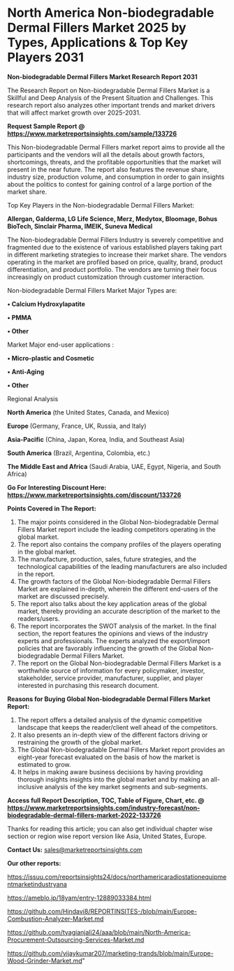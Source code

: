 # North America Non-biodegradable Dermal Fillers Market 2025 by Types, Applications & Top Key Players 2031

<strong>Non-biodegradable Dermal Fillers Market Research Report 2031</strong>

The Research Report on Non-biodegradable Dermal Fillers Market is a Skillful and Deep Analysis of the Present Situation and Challenges. This research report also analyzes other important trends and market drivers that will affect market growth over 2025-2031.

<strong>Request Sample Report @ <a href=https://www.marketreportsinsights.com/sample/133726>https://www.marketreportsinsights.com/sample/133726</a></strong>

This Non-biodegradable Dermal Fillers market report aims to provide all the participants and the vendors will all the details about growth factors, shortcomings, threats, and the profitable opportunities that the market will present in the near future. The report also features the revenue share, industry size, production volume, and consumption in order to gain insights about the politics to contest for gaining control of a large portion of the market share.

Top Key Players in the Non-biodegradable Dermal Fillers Market:

<strong>Allergan, Galderma, LG Life Science, Merz, Medytox, Bloomage, Bohus BioTech, Sinclair Pharma, IMEIK, Suneva Medical</strong>

The Non-biodegradable Dermal Fillers Industry is severely competitive and fragmented due to the existence of various established players taking part in different marketing strategies to increase their market share. The vendors operating in the market are profiled based on price, quality, brand, product differentiation, and product portfolio. The vendors are turning their focus increasingly on product customization through customer interaction.

Non-biodegradable Dermal Fillers Market Major Types are:

<strong>• Calcium Hydroxylapatite

• PMMA

• Other</strong>

Market Major end-user applications :

<strong>• Micro-plastic and Cosmetic

• Anti-Aging

• Other</strong>

Regional Analysis

</u><strong><b>North America</b></strong> (the United States, Canada, and Mexico)

<strong><b>Europe </b></strong>(Germany, France, UK, Russia, and Italy)

<strong><b>Asia-Pacific</b></strong> (China, Japan, Korea, India, and Southeast Asia)

<strong><b>South America</b></strong> (Brazil, Argentina, Colombia, etc.)

<strong><b>The Middle East and Africa</b></strong> (Saudi Arabia, UAE, Egypt, Nigeria, and South Africa)

<strong>Go For Interesting Discount Here: <a href=https://www.marketreportsinsights.com/discount/133726>https://www.marketreportsinsights.com/discount/133726</a></strong>

<strong>Points Covered in The Report:</strong>
<ol>
  <li>The major points considered in the Global Non-biodegradable Dermal Fillers Market report include the leading competitors operating in the global market.</li>
  <li>The report also contains the company profiles of the players operating in the global market.</li>
  <li>The manufacture, production, sales, future strategies, and the technological capabilities of the leading manufacturers are also included in the report.</li>
  <li>The growth factors of the Global Non-biodegradable Dermal Fillers Market are explained in-depth, wherein the different end-users of the market are discussed precisely.</li>
  <li>The report also talks about the key application areas of the global market, thereby providing an accurate description of the market to the readers/users.</li>
  <li>The report incorporates the SWOT analysis of the market. In the final section, the report features the opinions and views of the industry experts and professionals. The experts analyzed the export/import policies that are favorably influencing the growth of the Global Non-biodegradable Dermal Fillers Market.</li>
  <li>The report on the Global Non-biodegradable Dermal Fillers Market is a worthwhile source of information for every policymaker, investor, stakeholder, service provider, manufacturer, supplier, and player interested in purchasing this research document.</li>
</ol>
<strong>Reasons for Buying Global Non-biodegradable Dermal Fillers Market Report:</strong>

<ol>
  <li>The report offers a detailed analysis of the dynamic competitive landscape that keeps the reader/client well ahead of the competitors.</li>
  <li>It also presents an in-depth view of the different factors driving or restraining the growth of the global market.</li>
  <li>The Global Non-biodegradable Dermal Fillers Market report provides an eight-year forecast evaluated on the basis of how the market is estimated to grow.</li>
  <li>It helps in making aware business decisions by having providing thorough insights insights into the global market and by making an all-inclusive analysis of the key market segments and sub-segments.</li>
</ol>
<strong>Access full Report Description, TOC, Table of Figure, Chart, etc. @ <a href=https://www.marketreportsinsights.com/industry-forecast/non-biodegradable-dermal-fillers-market-2022-133726>https://www.marketreportsinsights.com/industry-forecast/non-biodegradable-dermal-fillers-market-2022-133726</a></strong>


Thanks for reading this article; you can also get individual chapter wise section or region wise report version like Asia, United States, Europe.

<strong>Contact Us:</strong>
sales@marketreportsinsights.com

<strong>Our other reports:</strong>

<a href=https://issuu.com/reportsinsights24/docs/northamericaradiostationequipmentmarketindustryana>https://issuu.com/reportsinsights24/docs/northamericaradiostationequipmentmarketindustryana</a>

<a href=https://ameblo.jp/18yam/entry-12889033384.html>https://ameblo.jp/18yam/entry-12889033384.html</a>

<a href=https://github.com/Hindavi8/REPORTINSITES-/blob/main/Europe-Combustion-Analyzer-Market.md>https://github.com/Hindavi8/REPORTINSITES-/blob/main/Europe-Combustion-Analyzer-Market.md</a>

<a href=https://github.com/tyagianjali24/aaa/blob/main/North-America-Procurement-Outsourcing-Services-Market.md>https://github.com/tyagianjali24/aaa/blob/main/North-America-Procurement-Outsourcing-Services-Market.md</a>

<a href=https://github.com/vijaykumar207/marketing-trands/blob/main/Europe-Wood-Grinder-Market.md>https://github.com/vijaykumar207/marketing-trands/blob/main/Europe-Wood-Grinder-Market.md</a>"
